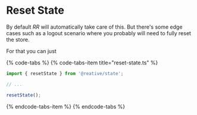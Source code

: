 # Reset State

By default _RR_ will automatically take care of this. But there's some edge cases such as a logout scenario where you probably will need to fully reset the store.

For that you can just

{% code-tabs %}
{% code-tabs-item title="reset-state.ts" %}
```typescript
import { resetState } from '@reative/state';

// ...

resetState();
```
{% endcode-tabs-item %}
{% endcode-tabs %}

